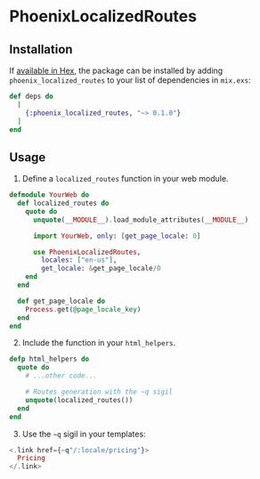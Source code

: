 # PhoenixLocalizedRoutes

## Installation

If [available in Hex](https://hex.pm/docs/publish), the package can be installed
by adding `phoenix_localized_routes` to your list of dependencies in `mix.exs`:

```elixir
def deps do
  [
    {:phoenix_localized_routes, "~> 0.1.0"}
  ]
end
```

## Usage

1. Define a `localized_routes` function in your web module.

```elixir
defmodule YourWeb do
  def localized_routes do
    quote do
      unquote(__MODULE__).load_module_attributes(__MODULE__)

      import YourWeb, only: [get_page_locale: 0]

      use PhoenixLocalizedRoutes,
        locales: ["en-us"],
        get_locale: &get_page_locale/0
    end
  end

  def get_page_locale do
    Process.get(@page_locale_key)
  end
end
```

2. Include the function in your `html_helpers`.

```elixir
defp html_helpers do
  quote do
    # ...other code...

    # Routes generation with the ~q sigil
    unquote(localized_routes())
  end
end
```

3. Use the `~q` sigil in your templates:

```heex
<.link href={~q"/:locale/pricing"}>
  Pricing
</.link>
```
